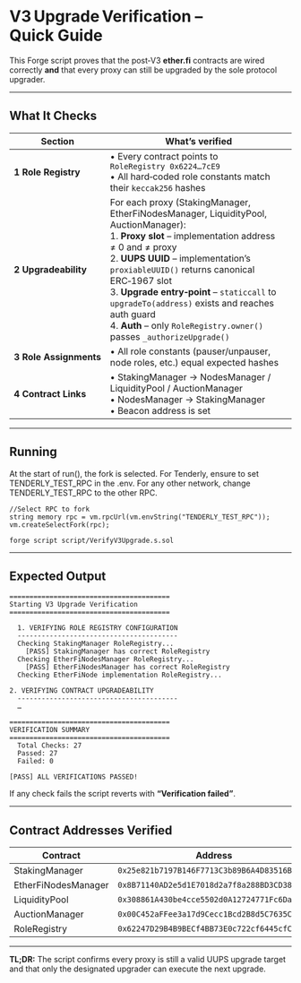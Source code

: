 # V3 Upgrade Verification – Quick Guide

This Forge script proves that the post‑V3 **ether.fi** contracts are wired correctly **and** that every proxy can still be upgraded by the sole protocol upgrader.

---

## What It Checks

| Section | What’s verified |
|---------|-----------------|
| **1 Role Registry** | • Every contract points to `RoleRegistry 0x6224…7cE9`<br>• All hard‑coded role constants match their `keccak256` hashes |
| **2 Upgradeability** | For each proxy (StakingManager, EtherFiNodesManager, LiquidityPool, AuctionManager):<br>1. **Proxy slot** – implementation address ≠ 0 and ≠ proxy<br>2. **UUPS UUID** – implementation’s `proxiableUUID()` returns canonical ERC‑1967 slot<br>3. **Upgrade entry‑point** – `staticcall` to `upgradeTo(address)` exists and reaches auth guard<br>4. **Auth** – only `RoleRegistry.owner()` passes `_authorizeUpgrade()` |
| **3 Role Assignments** | • All role constants (pauser/unpauser, node roles, etc.) equal expected hashes |
| **4 Contract Links** | • StakingManager → NodesManager / LiquidityPool / AuctionManager<br>• NodesManager → StakingManager<br>• Beacon address is set |

---

## Running
At the start of run(), the fork is selected.
For Tenderly, ensure to set TENDERLY_TEST_RPC in the .env.
For any other network, change TENDERLY_TEST_RPC to the other RPC.
```
//Select RPC to fork
string memory rpc = vm.rpcUrl(vm.envString("TENDERLY_TEST_RPC"));
vm.createSelectFork(rpc);
```
```
forge script script/VerifyV3Upgrade.s.sol
```
---

## Expected Output

```
========================================
Starting V3 Upgrade Verification
========================================

  1. VERIFYING ROLE REGISTRY CONFIGURATION
  ----------------------------------------
  Checking StakingManager RoleRegistry...
    [PASS] StakingManager has correct RoleRegistry
  Checking EtherFiNodesManager RoleRegistry...
    [PASS] EtherFiNodesManager has correct RoleRegistry
  Checking EtherFiNode implementation RoleRegistry...
  
2. VERIFYING CONTRACT UPGRADEABILITY
  ----------------------------------------
  …

========================================
VERIFICATION SUMMARY
========================================
  Total Checks: 27
  Passed: 27
  Failed: 0
  
[PASS] ALL VERIFICATIONS PASSED!
```

If any check fails the script reverts with **“Verification failed”**.

---

## Contract Addresses Verified

| Contract | Address |
|----------|------------------------------------------|
| StakingManager | `0x25e821b7197B146F7713C3b89B6A4D83516B912d` |
| EtherFiNodesManager | `0x8B71140AD2e5d1E7018d2a7f8a288BD3CD38916F` |
| LiquidityPool | `0x308861A430be4cce5502d0A12724771Fc6DaF216` |
| AuctionManager | `0x00C452aFFee3a17d9Cecc1Bcd2B8d5C7635C4CB9` |
| RoleRegistry | `0x62247D29B4B9BECf4BB73E0c722cf6445cfC7cE9` |

---

**TL;DR:** The script confirms every proxy is still a valid UUPS upgrade target and that only the designated upgrader can execute the next upgrade.
